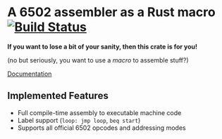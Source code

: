 # A 6502 assembler as a Rust macro [![Build Status](https://travis-ci.org/jonas-schievink/rustasm6502.svg?branch=master)](https://travis-ci.org/jonas-schievink/rustasm6502)

**If you want to lose a bit of your sanity, then this crate is for you!**

(no but seriously, you want to use a *macro* to assemble stuff?)

[Documentation](http://jonas-schievink.github.io/rustasm6502/rustasm6502/)

## Implemented Features

* Full compile-time assembly to executable machine code
* Label support (`loop: jmp loop`, `beq start`)
* Supports all official 6502 opcodes and addressing modes
